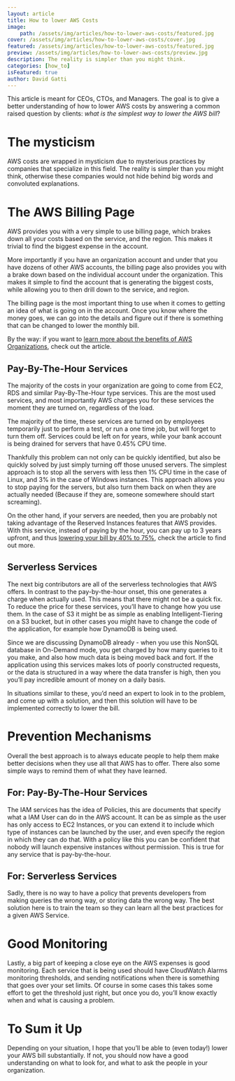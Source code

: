 ```yaml
---
layout: article
title: How to lower AWS Costs
image:
    path: /assets/img/articles/how-to-lower-aws-costs/featured.jpg
cover: /assets/img/articles/how-to-lower-aws-costs/cover.jpg
featured: /assets/img/articles/how-to-lower-aws-costs/featured.jpg
preview: /assets/img/articles/how-to-lower-aws-costs/preview.jpg
description: The reality is simpler than you might think.
categories: [how_to]
isFeatured: true
author: David Gatti
---
```


This article is meant for CEOs, CTOs, and Managers. The goal is to give a better understanding of how to lower AWS costs by answering a common raised question by clients: *what is the simplest way to lower the AWS bill*?

# The mysticism

AWS costs are wrapped in mysticism due to mysterious practices by companies that specialize in this field. The reality is simpler than you might think, otherwise these companies would not hide behind big words and convoluted explanations.

# The AWS Billing Page

AWS provides you with a very simple to use billing page, which brakes down all your costs based on the service, and the region. This makes it trivial to find the biggest expense in the account.

More importantly if you have an organization account and under that you have dozens of other AWS accounts, the billing page also provides you with a brake down based on the individual account under the organization. This makes it simple to find the account that is generating the biggest costs, while allowing you to then drill down to the service, and region.

The billing page is the most important thing to use when it comes to getting an idea of what is going on in the account. Once you know where the money goes, we can go into the details and figure out if there is something that can be changed to lower the monthly bill.

By the way: if you want to [learn more about the benefits of AWS Organizations](https://consulting.0x4447.com/articles/knowledge/the-benefits-of-aws-organizations.html), check out the article.

## Pay-By-The-Hour Services

The majority of the costs in your organization are going to come from EC2, RDS and similar Pay-By-The-Hour type services. This are the most used services, and most importantly AWS charges you for these services the moment they are turned on, regardless of the load.

The majority of the time, these services are turned on by employees temporarily just to perform a test, or run a one time job, but will forget to turn them off. Services could be left on for years, while your bank account is being drained for servers that have 0.45% CPU time.

Thankfully this problem can not only can be quickly identified, but also be quickly solved by just simply turning off those unused servers. The simplest approach is to stop all the servers with less then 1% CPU time in the case of Linux, and 3% in the case of Windows instances. This approach allows you to stop paying for the servers, but also turn them back on when they are actually needed (Because if they are, someone somewhere should start screaming).

On the other hand, if your servers are needed, then you are probably not taking advantage of the Reserved Instances features that AWS provides. With this service, instead of paying by the hour, you can pay up to 3 years upfront, and thus [lowering your bill by 40% to 75%](https://consulting.0x4447.com/articles/how_to/how-to-lower-ec2-costs.html), check the article to find out more.

## Serverless Services

The next big contributors are all of the serverless technologies that AWS offers. In contrast to the pay-by-the-hour onset, this one generates a charge when actually used. This means that there might not be a quick fix. To reduce the price for these services, you’ll have to change how you use them. In the case of S3 it might be as simple as enabling Intelligent-Tiering on a S3 bucket, but in other cases you might have to change the code of the application, for example how DynamoDB is being used.

Since we are discussing DynamoDB already - when you use this NonSQL database in On-Demand mode, you get charged by how many queries to it you make, and also how much data is being moved back and fort. If the application using this services makes lots of poorly constructed requests, or the data is structured in a way where the data transfer is high, then you you’ll pay incredible amount of money on a daily basis.

In situations similar to these, you’d need an expert to look in to the problem, and come up with a solution, and then this solution will have to be implemented correctly to lower the bill.

# Prevention Mechanisms

Overall the best approach is to always educate people to help them make better decisions when they use all that AWS has to offer. There also some simple ways to remind them of what they have learned.

## For:  Pay-By-The-Hour Services

The IAM services has the idea of Policies, this are documents that specify what a IAM User can do in the AWS account. It can be as simple as the user has only access to EC2 Instances, or you can extend it to include which type of instances can be launched by the user, and even specify the region in which they can do that. With a policy like this you can be confident that nobody will launch expensive instances without permission. This is true for any service that is pay-by-the-hour.

## For:  Serverless Services

Sadly, there is no way to have a policy that prevents developers from making queries the wrong way, or storing data the wrong way. The best solution here is to train the team so they can learn all the best practices for a given AWS Service.

# Good Monitoring

Lastly, a big part of keeping a close eye on the AWS expenses is good monitoring. Each service that is being used should have CloudWatch Alarms monitoring thresholds, and sending notifications when there is something that goes over your set limits. Of course in some cases this takes some effort to get the threshold just right, but once you do, you’ll know exactly when and what is causing a problem.

# To Sum it Up

Depending on your situation, I hope that you’ll be able to (even today!) lower your AWS bill substantially. If not, you should now have a good understanding on what to look for, and what to ask the people in your organization.